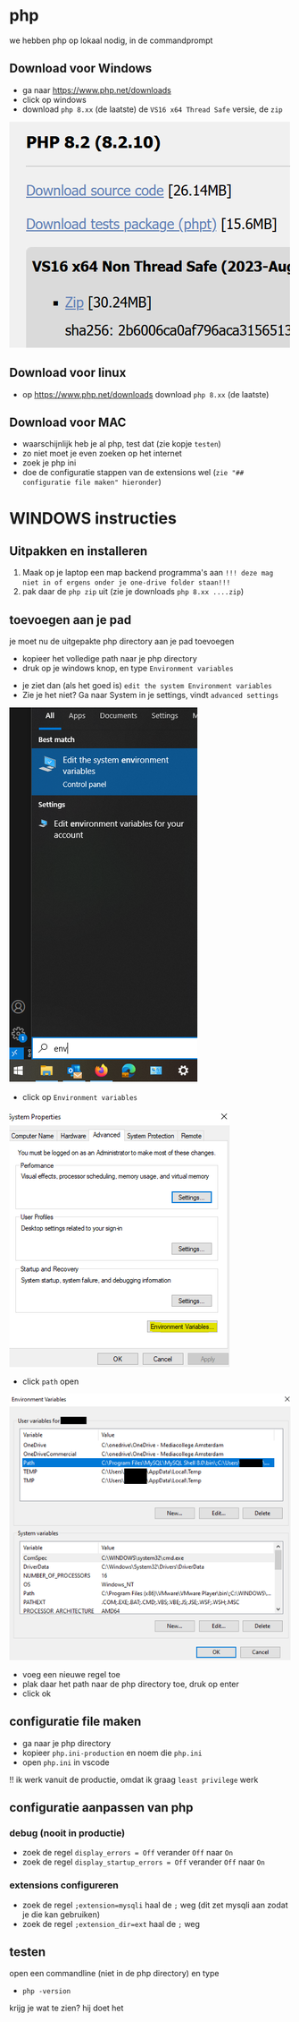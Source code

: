# php

we hebben php op lokaal nodig, in de commandprompt

## Download voor Windows
- ga naar https://www.php.net/downloads
- click op windows
- download `php 8.xx` (de laatste) de `VS16 x64 Thread Safe` versie, de `zip`

![img/phpdownload.PNG](img/phpdownload.PNG)

## Download voor linux
- op https://www.php.net/downloads download `php 8.xx` (de laatste)

## Download voor MAC 
- waarschijnlijk heb je al php, test dat (zie kopje `testen`)
- zo niet moet je even zoeken op het internet
- zoek je php ini 
- doe de configuratie stappen van de extensions wel (`zie "## configuratie file maken" hieronder`)


# WINDOWS instructies

## Uitpakken en installeren

1) Maak op je laptop een map backend programma's aan
`!!! deze mag niet in of ergens onder je one-drive folder staan!!!`
2) pak daar de `php zip` uit (zie je downloads `php 8.xx ....zip`)


## toevoegen aan je pad

je moet nu de uitgepakte php directory aan je pad toevoegen

- kopieer het volledige path naar je php directory
- druk op je windows knop, en type `Environment variables`
* je ziet dan (als het goed is) `edit the system Environment variables`
* Zie je het niet? Ga naar System in je settings, vindt `advanced settings`

![img/env.PNG](img/env.PNG)

- click op `Environment variables`


![img/envbutton.PNG](img/envbutton.PNG)

- click `path` open

![img/path.PNG](img/path.PNG)

- voeg een nieuwe regel toe
- plak daar het path naar de php directory toe, druk op enter
- click ok

## configuratie file maken

- ga naar je php directory
- kopieer `php.ini-production` en noem die `php.ini`
- open `php.ini` in vscode

!! ik werk vanuit de productie, omdat ik graag `least privilege` werk

## configuratie aanpassen van php

### debug (nooit in productie)

- zoek de regel `display_errors = Off` verander `Off` naar `On`
- zoek de regel `display_startup_errors = Off` verander `Off` naar `On`

### extensions configureren

- zoek de regel `;extension=mysqli` haal de `;` weg (dit zet mysqli aan zodat je die kan gebruiken)
- zoek de regel `;extension_dir=ext` haal de `;` weg 

## testen

open een commandline (niet in de php directory) en type
- `php -version`

krijg je wat te zien? hij doet het
